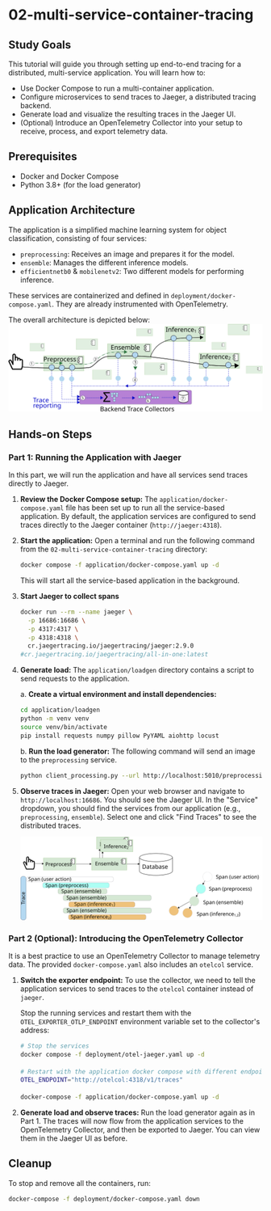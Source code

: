 # 02-multi-service-container-tracing

## Study Goals
This tutorial will guide you through setting up end-to-end tracing for a distributed, multi-service application. You will learn how to:
- Use Docker Compose to run a multi-container application.
- Configure microservices to send traces to Jaeger, a distributed tracing backend.
- Generate load and visualize the resulting traces in the Jaeger UI.
- (Optional) Introduce an OpenTelemetry Collector into your setup to receive, process, and export telemetry data.

## Prerequisites
- Docker and Docker Compose
- Python 3.8+ (for the load generator)

## Application Architecture
The application is a simplified machine learning system for object classification, consisting of four services:
- `preprocessing`: Receives an image and prepares it for the model.
- `ensemble`: Manages the different inference models.
- `efficientnetb0` & `mobilenetv2`: Two different models for performing inference.

These services are containerized and defined in `deployment/docker-compose.yaml`. They are already instrumented with OpenTelemetry.

The overall architecture is depicted below:
![A traditional setting with distributed tracing](doc/img/distributed_tracing_obj_classi.svg)

## Hands-on Steps

### Part 1: Running the Application with Jaeger
In this part, we will run the application and have all services send traces directly to Jaeger.

1. **Review the Docker Compose setup:**
   The `application/docker-compose.yaml` file has been set up to run all the service-based application. By default, the application services are configured to send traces directly to the Jaeger container (`http://jaeger:4318`).

2. **Start the application:**
   Open a terminal and run the following command from the `02-multi-service-container-tracing` directory:
   ```bash
   docker compose -f application/docker-compose.yaml up -d
   ```
   This will start all the service-based application in the background.

3. **Start Jaeger to collect spans**
   ```bash
   docker run --rm --name jaeger \
     -p 16686:16686 \
     -p 4317:4317 \
     -p 4318:4318 \
     cr.jaegertracing.io/jaegertracing/jaeger:2.9.0
   #cr.jaegertracing.io/jaegertracing/all-in-one:latest
   ```

4. **Generate load:**
   The `application/loadgen` directory contains a script to send requests to the application.

   a. **Create a virtual environment and install dependencies:**
      ```bash
      cd application/loadgen
      python -m venv venv
      source venv/bin/activate
      pip install requests numpy pillow PyYAML aiohttp locust
      ```

   b. **Run the load generator:**
      The following command will send an image to the `preprocessing` service.
      ```bash
      python client_processing.py --url http://localhost:5010/preprocessing --ds_path ../../image
      ```

5. **Observe traces in Jaeger:**
   Open your web browser and navigate to `http://localhost:16686`. You should see the Jaeger UI. In the "Service" dropdown, you should find the services from our application (e.g., `preprocessing`, `ensemble`). Select one and click "Find Traces" to see the distributed traces.

   ![An example for a trace tree (DAG) with spans](doc/img/aTrace_DAG.svg)

### Part 2 (Optional): Introducing the OpenTelemetry Collector
It is a best practice to use an OpenTelemetry Collector to manage telemetry data. The provided `docker-compose.yaml` also includes an `otelcol` service.

1. **Switch the exporter endpoint:**
   To use the collector, we need to tell the application services to send traces to the `otelcol` container instead of `jaeger`.

   Stop the running services and restart them with the `OTEL_EXPORTER_OTLP_ENDPOINT` environment variable set to the collector's address:
   ```bash
   # Stop the services
   docker compose -f deployment/otel-jaeger.yaml up -d

   # Restart with the application docker compose with different endpoint
   OTEL_ENDPOINT="http://otelcol:4318/v1/traces" 

   docker-compose -f application/docker-compose.yaml up -d
   ```

2. **Generate load and observe traces:**
   Run the load generator again as in Part 1. The traces will now flow from the application services to the OpenTelemetry Collector, and then be exported to Jaeger. You can view them in the Jaeger UI as before.

## Cleanup
To stop and remove all the containers, run:
```bash
docker-compose -f deployment/docker-compose.yaml down
```
